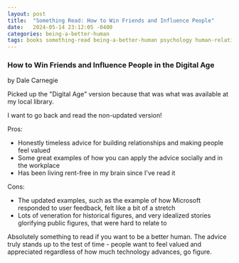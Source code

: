 ```yaml
---
layout: post
title:  "Something Read: How to Win Friends and Influence People"
date:   2024-05-14 23:12:05 -0400
categories: being-a-better-human
tags: books something-read being-a-better-human psychology human-relationships
---
```


### How to Win Friends and Influence People in the Digital Age

by Dale Carnegie

Picked up the "Digital Age" version because that was what was available at my local library.

I want to go back and read the non-updated version!

Pros:

* Honestly timeless advice for building relationships and making people feel valued
* Some great examples of how you can apply the advice socially and in the workplace
* Has been living rent-free in my brain since I've read it

Cons:

* The updated examples, such as the example of how Microsoft responded to user feedback, felt like a bit of a stretch
* Lots of veneration for historical figures, and very idealized stories glorifying public figures, that were hard to relate to

Absolutely something to read if you want to be a better human. The advice truly stands up to the test of time - people want to feel valued and appreciated regardless of how much technology advances, go figure.
